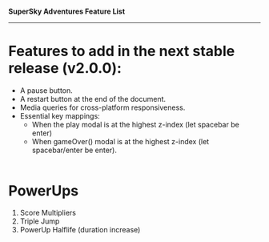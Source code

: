 #### SuperSky Adventures Feature List <hr/>

# Features to add in the next stable release (v2.0.0):
- A pause button.
- A restart button at the end of the document.
- Media queries for cross-platform responsiveness.
- Essential key mappings:
  - When the play modal is at the highest z-index (let spacebar be enter)
  - When gameOver() modal is at the highest z-index (let spacebar/enter be enter).
  <br>
# PowerUps
1. Score Multipliers 
2. Triple Jump
3. PowerUp Halflife (duration increase)
